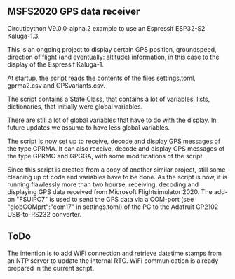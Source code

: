 
## MSFS2020 GPS data receiver

Circutipython V9.0.0-alpha.2 example to use an Espressif ESP32-S2 Kaluga-1.3.

This is an ongoing project to display certain GPS position, groundspeed, direction of flight (and eventually: altitude) information,
in this case to the display of the Espressif Kaluga-1.

At startup, the script reads the contents of the files settings.toml, gprma2.csv and GPSvariants.csv.

The script contains a State Class, that contains a lot of variables, lists, dictionaries, that initially were global variables.

There are still a lot of global variables that have to do with the display. In future updates we assume to have less global variables.

The script is now set up to receive, decode and display GPS messages of the type GPRMA. It can also receive, decode and display GPS messages
of the type GPRMC and GPGGA, with some modifications of the script.

Since this script is created from a copy of another similar project, still some cleaning up of code and variables have to be done.
As the script is now, it is running flawlessly more than two hourse, receiving, decoding and displaying GPS data received from Microsoft
Flightsimulator 2020. The add-on "FSUIPC7" is used to send the GPS data via a COM-port (see "globCOMprt":"com17" in settings.toml) 
of the PC to the Adafruit CP2102 USB-to-RS232 converter.

## ToDo

The intention is to add WiFi connection and retrieve datetime stamps from an NTP server to update the internal RTC.
WiFi communication is already prepared in the current script.


